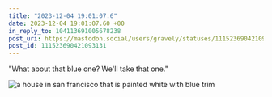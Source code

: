```yaml
---
title: "2023-12-04 19:01:07.6"
date: 2023-12-04 19:01:07.60 +00
in_reply_to: 104113691005678238
post_uri: https://mastodon.social/users/gravely/statuses/111523690421093131
post_id: 111523690421093131
---
```

"What about that blue one? We'll take that one."


![a house in san francisco that is painted white with blue trim](/images/111523682001891249.jpeg)

